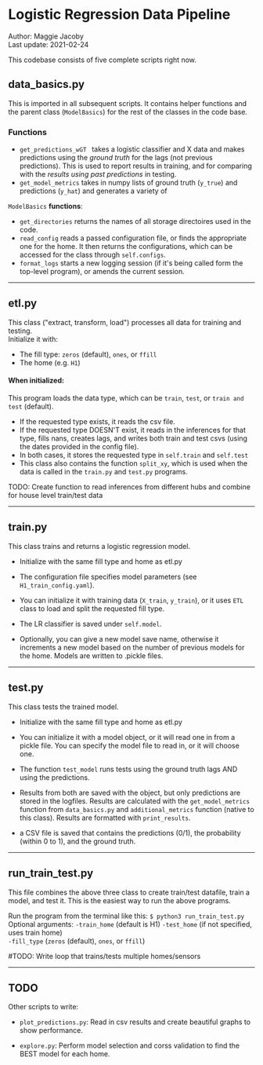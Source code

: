 # Logistic Regression Data Pipeline
Author: Maggie Jacoby  
Last update: 2021-02-24

This codebase consists of five complete scripts right now. 

## data_basics.py
This is imported in all subsequent scripts. It contains helper functions and the parent class
(`ModelBasics`) for the rest of the classes in the code base.  

### Functions
- `get_predictions_wGT ` takes a logistic classifier and X data and makes predictions using the 
*ground truth* for the lags (not previous predictions). This is used to report results in training,
and for comparing with the *results using past predictions* in testing.
- `get_model_metrics` takes in numpy lists of ground truth (`y_true`) and predictions (`y_hat`)
and generates a variety of 

`ModelBasics` **functions**:
- `get_directories` returns the names of all storage directoires used in the code.
- `read_config` reads a passed configuration file, or finds the appropriate one for the home.
It then returns the configurations, which can be accessed for the class through `self.configs`.
- `format_logs` starts a new logging session (if it's being called form the top-level program), 
or amends the current session.
___

## etl.py
This class ("extract, transform, load") processes all data for training and testing.  
Initialize it with:
- The fill type: `zeros` (default), `ones`, or `ffill`
- The home (e.g. `H1`)

#### When initialized:
This program loads the data type, which can be `train`, `test`, or `train and test` (default).
- If the requested type exists, it reads the csv file.
- If the requested type DOESN'T exist, it reads in the inferences for that type, fills nans,
creates lags, and writes both train and test csvs (using the dates provided in the config file).
- In both cases, it stores the requested type in `self.train` and `self.test`
- This class also contains the function `split_xy`, which is used when the data is called in the
`train.py` and `test.py` programs.

TODO: Create function to read inferences from different hubs and combine for house level train/test data
___

## train.py
This class trains and returns a logistic regression model.

- Initialize with the same fill type and home as etl.py

- The configuration file specifies model parameters (see `H1_train_config.yaml`).

- You can initialize it with training data (`X_train`, `y_train`), or it uses `ETL` class to load 
and split the requested fill type. 

- The LR classifier is saved under `self.model`.

- Optionally, you can give a new model save name, otherwise it increments a new model based on the 
number of previous models for the home. Models are written to .pickle files.
___

## test.py
This class tests the trained model. 

- Initialize with the same fill type and home as etl.py

- You can initialize it with a model object, or it will read one in from a pickle file.
You can specify the model file to read in, or it will choose one. 

- The function `test_model` runs tests using the ground truth lags AND using the predictions.

- Results from both are saved with the object, but only predictions are stored in the logfiles. 
Results are calculated with the `get_model_metrics` function from `data_basics.py` and `additional_metrics`
function (native to this class). Results are formatted with `print_results`.

- a CSV file is saved that contains the predictions (0/1), the probability (within 0 to 1),
and the ground truth.
___

## run_train_test.py
This file combines the above three class to create train/test datafile, train a model, and test it.
This is the easiest way to run the above programs. 

Run the program from the terminal like this:
`$ python3 run_train_test.py`
Optional arguments: 
`-train_home`  (default is H1)
`-test_home` (if not specified, uses train home)  
`-fill_type` (`zeros` (default), `ones`, or `ffill`)

#TODO: Write loop that trains/tests multiple homes/sensors
___

## TODO
Other scripts to write:
- `plot_predictions.py`: Read in csv results and create beautiful graphs to show performance.

- `explore.py`: Perform model selection and corss validation to find the BEST model for each home.  
